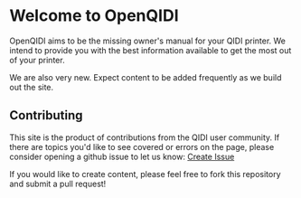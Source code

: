 # Welcome to OpenQIDI
OpenQIDI aims to be the missing owner's manual for your QIDI printer.  We intend to provide you with the best information available to get the most out of your printer.

We are also very new.  Expect content to be added frequently as we build out the site.  

## Contributing
This site is the product of contributions from the QIDI user community. 
If there are topics you'd like to see covered or errors on the page, please consider opening a github issue to let us know: [Create Issue](https://github.com/OpenQIDI/OpenQIDI/issues/new)

If you would like to create content, please feel free to fork this repository and submit a pull request!
